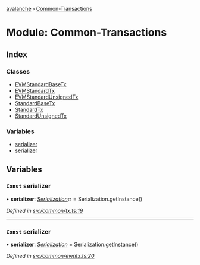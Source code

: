 [avalanche](../README.md) › [Common-Transactions](common_transactions.md)

# Module: Common-Transactions

## Index

### Classes

* [EVMStandardBaseTx](../classes/common_transactions.evmstandardbasetx.md)
* [EVMStandardTx](../classes/common_transactions.evmstandardtx.md)
* [EVMStandardUnsignedTx](../classes/common_transactions.evmstandardunsignedtx.md)
* [StandardBaseTx](../classes/common_transactions.standardbasetx.md)
* [StandardTx](../classes/common_transactions.standardtx.md)
* [StandardUnsignedTx](../classes/common_transactions.standardunsignedtx.md)

### Variables

* [serializer](common_transactions.md#const-serializer)
* [serializer](common_transactions.md#const-serializer)

## Variables

### `Const` serializer

• **serializer**: *[Serialization](../classes/utils_serialization.serialization.md)‹›* = Serialization.getInstance()

*Defined in [src/common/tx.ts:19](https://github.com/ava-labs/avalanchejs/blob/cfff19f/src/common/tx.ts#L19)*

___

### `Const` serializer

• **serializer**: *[Serialization](../classes/utils_serialization.serialization.md)* = Serialization.getInstance()

*Defined in [src/common/evmtx.ts:20](https://github.com/ava-labs/avalanchejs/blob/cfff19f/src/common/evmtx.ts#L20)*
